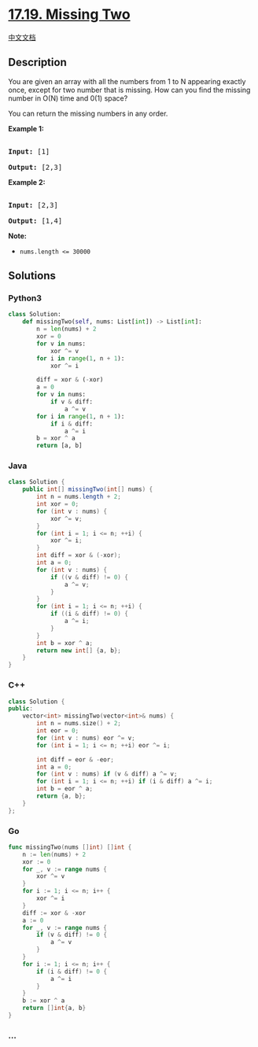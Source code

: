 # [17.19. Missing Two](https://leetcode.cn/problems/missing-two-lcci)

[中文文档](/lcci/17.19.Missing%20Two/README.md)

## Description

<p>You are given an array with all the numbers from 1 to N appearing exactly once, except for two number that is missing. How can you find the missing number in O(N) time and 0(1) space?</p>

<p>You can return the missing numbers in any order.</p>

<p><strong>Example 1:</strong></p>

<pre>

<strong>Input:</strong> [1]

<strong>Output: </strong>[2,3]</pre>

<p><strong>Example 2:</strong></p>

<pre>

<strong>Input:</strong> [2,3]

<strong>Output: </strong>[1,4]</pre>

<p><strong>Note: </strong></p>

<ul>
	<li><code>nums.length &lt;=&nbsp;30000</code></li>
</ul>

## Solutions

<!-- tabs:start -->

### **Python3**

```python
class Solution:
    def missingTwo(self, nums: List[int]) -> List[int]:
        n = len(nums) + 2
        xor = 0
        for v in nums:
            xor ^= v
        for i in range(1, n + 1):
            xor ^= i

        diff = xor & (-xor)
        a = 0
        for v in nums:
            if v & diff:
                a ^= v
        for i in range(1, n + 1):
            if i & diff:
                a ^= i
        b = xor ^ a
        return [a, b]
```

### **Java**

```java
class Solution {
    public int[] missingTwo(int[] nums) {
        int n = nums.length + 2;
        int xor = 0;
        for (int v : nums) {
            xor ^= v;
        }
        for (int i = 1; i <= n; ++i) {
            xor ^= i;
        }
        int diff = xor & (-xor);
        int a = 0;
        for (int v : nums) {
            if ((v & diff) != 0) {
                a ^= v;
            }
        }
        for (int i = 1; i <= n; ++i) {
            if ((i & diff) != 0) {
                a ^= i;
            }
        }
        int b = xor ^ a;
        return new int[] {a, b};
    }
}
```

### **C++**

```cpp
class Solution {
public:
    vector<int> missingTwo(vector<int>& nums) {
        int n = nums.size() + 2;
        int eor = 0;
        for (int v : nums) eor ^= v;
        for (int i = 1; i <= n; ++i) eor ^= i;

        int diff = eor & -eor;
        int a = 0;
        for (int v : nums) if (v & diff) a ^= v;
        for (int i = 1; i <= n; ++i) if (i & diff) a ^= i;
        int b = eor ^ a;
        return {a, b};
    }
};
```

### **Go**

```go
func missingTwo(nums []int) []int {
	n := len(nums) + 2
	xor := 0
	for _, v := range nums {
		xor ^= v
	}
	for i := 1; i <= n; i++ {
		xor ^= i
	}
	diff := xor & -xor
	a := 0
	for _, v := range nums {
		if (v & diff) != 0 {
			a ^= v
		}
	}
	for i := 1; i <= n; i++ {
		if (i & diff) != 0 {
			a ^= i
		}
	}
	b := xor ^ a
	return []int{a, b}
}
```

### **...**

```

```

<!-- tabs:end -->
